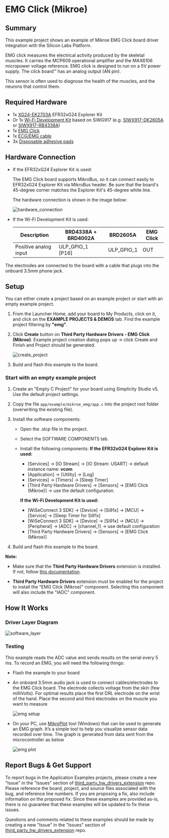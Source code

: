 # EMG Click (Mikroe) #

## Summary ##

This example project shows an example of Mikroe EMG Click board driver integration with the Silicon Labs Platform.

EMG click measures the electrical activity produced by the skeletal muscles. It carries the MCP609 operational amplifier and the MAX6106 micropower voltage reference.
EMG click is designed to run on a 5V power supply. The click board™ has an analog output (AN pin).

This sensor is often used to diagnose the health of the muscles, and the neurons that control them.

## Required Hardware ##

- 1x [XG24-EK2703A](https://www.silabs.com/development-tools/wireless/efr32xg24-explorer-kit) EFR32xG24 Explorer Kit
- Or 1x [Wi-Fi Development Kit](https://www.silabs.com/development-tools/wireless/wi-fi) based on SiWG917 (e.g. [SIWX917-DK2605A](https://www.silabs.com/development-tools/wireless/wi-fi/siwx917-dk2605a-wifi-6-bluetooth-le-soc-dev-kit) or [SIWX917-RB4338A](https://www.silabs.com/development-tools/wireless/wi-fi/siwx917-rb4338a-wifi-6-bluetooth-le-soc-radio-board))
- 1x [EMG Click](https://www.mikroe.com/emg-click)
- 1x [ECG/EMG cable](https://www.mikroe.com/ecg-cable)
- 3x [Disposable adhesive pads](https://www.mikroe.com/ecg-30pcs)

## Hardware Connection ##

- If the EFR32xG24 Explorer Kit is used:

  The EMG Click board supports MikroBus, so it can connect easily to EFR32xG24 Explorer Kit via MikroBus header. Be sure that the board's 45-degree corner matches the Explorer Kit's 45-degree white line.

  The hardware connection is shown in the image below:

  ![hardware_connection](image/hardware_connection.png)

- If the Wi-Fi Development Kit is used:

  | Description  | BRD4338A + BRD4002A | BRD2605A     | EMG Click         |
  | -------------| --------------------| -------------| ----------------- |
  | Positive analog input | ULP_GPIO_1 [P16]  | ULP_GPIO_1 | OUT          |

The electrodes are connected to the board with a cable that plugs into the onboard 3.5mm phone jack.

## Setup ##

You can either create a project based on an example project or start with an empty example project.

1. From the Launcher Home, add your board to My Products, click on it, and click on the **EXAMPLE PROJECTS & DEMOS** tab. Find the example project filtering by **"emg"**.

2. Click **Create** button on **Third Party Hardware Drivers - EMG Click (Mikroe)**. Example project creation dialog pops up -> click Create and Finish and Project should be generated.

   ![create_project](image/create_example.png)

3. Build and flash this example to the board.

### Start with an empty example project ###

1. Create an "Empty C Project" for your board using Simplicity Studio v5. Use the default project settings.

2. Copy the file `app/example/mikroe_emg/app.c` into the project root folder (overwriting the existing file).

3. Install the software components:

    - Open the .slcp file in the project.

    - Select the SOFTWARE COMPONENTS tab.

    - Install the following components:
      **If the EFR32xG24 Explorer Kit is used:**

        - [Services] → [IO Stream] → [IO Stream: USART] → default instance name: **vcom**
        - [Application] → [Utility] → [Log]
        - [Services] → [Timers] → [Sleep Timer]
        - [Third Party Hardware Drivers] → [Sensors] → [EMG Click (Mikroe)] → use the default configuration.

      **If the Wi-Fi Development Kit is used:**

        - [WiSeConnect 3 SDK] → [Device] → [Si91x] → [MCU] → [Service] → [Sleep Timer for Si91x]
        - [WiSeConnect 3 SDK] → [Device] → [Si91x] → [MCU] → [Peripheral] → [ADC] → [channel_1] → use default configuration
        - [Third Party Hardware Drivers] → [Sensors] → [EMG Click (Mikroe)]

4. Build and flash this example to the board.

**Note:**

- Make sure that the **Third Party Hardware Drivers** extension is installed. If not, follow [this documentation](https://github.com/SiliconLabs/third_party_hw_drivers_extension/blob/master/README.md#how-to-add-to-simplicity-studio-ide).

- **Third Party Hardware Drivers** extension must be enabled for the project to install the "EMG Click (Mikroe)" component. Selecting this component will also include the "IADC" component.

## How It Works ##

### Driver Layer Diagram ###

![software_layer](image/software_layer.png)

### Testing ###

This example reads the ADC value and sends results on the serial every 5 ms.
To record an EMG, you will need the following things:

- Flash the example to your board

- An onboard 3.5mm audio jack is used to connect cables/electrodes to the EMG Click board. The electrode collects voltage from the skin (few milliVolts).
For optimal results place the first DRL electrode on the wrist of the hand. Place the second and third electrodes on the muscle you want to measure

  ![emg setup](image/emg_setup.png)

- On your PC, use [MikroPlot](https://libstock.mikroe.com/projects/view/1937/mikroplot-data-visualization-tool) tool (Windows) that can be used to generate an EMG graph. It’s a simple tool to help you visualize sensor data recorded over time.
The graph is generated from data sent from the microcontroller as below

  ![emg plot](image/emg_plot.png)

## Report Bugs & Get Support ##

To report bugs in the Application Examples projects, please create a new "Issue" in the "Issues" section of [third_party_hw_drivers_extension](https://github.com/SiliconLabs/third_party_hw_drivers_extension) repo. Please reference the board, project, and source files associated with the bug, and reference line numbers. If you are proposing a fix, also include information on the proposed fix. Since these examples are provided as-is, there is no guarantee that these examples will be updated to fix these issues.

Questions and comments related to these examples should be made by creating a new "Issue" in the "Issues" section of [third_party_hw_drivers_extension](https://github.com/SiliconLabs/third_party_hw_drivers_extension) repo.
